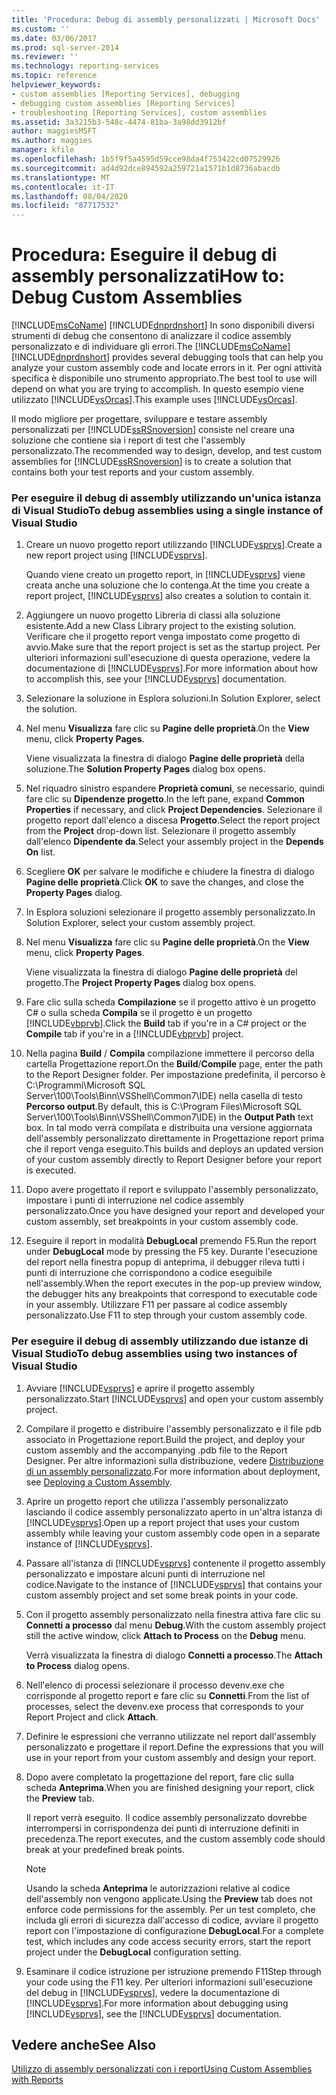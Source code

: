 ```yaml
---
title: 'Procedura: Debug di assembly personalizzati | Microsoft Docs'
ms.custom: ''
ms.date: 03/06/2017
ms.prod: sql-server-2014
ms.reviewer: ''
ms.technology: reporting-services
ms.topic: reference
helpviewer_keywords:
- custom assemblies [Reporting Services], debugging
- debugging custom assemblies [Reporting Services]
- troubleshooting [Reporting Services], custom assemblies
ms.assetid: 3a3215b3-548c-4474-81ba-3a98dd3912bf
author: maggiesMSFT
ms.author: maggies
manager: kfile
ms.openlocfilehash: 1b5f9f5a4595d59cce98da4f753422cd07529926
ms.sourcegitcommit: ad4d92dce894592a259721a1571b1d8736abacdb
ms.translationtype: MT
ms.contentlocale: it-IT
ms.lasthandoff: 08/04/2020
ms.locfileid: "87717532"
---
```

# <a name="how-to-debug-custom-assemblies"></a><span data-ttu-id="1f8cd-102">Procedura: Eseguire il debug di assembly personalizzati</span><span class="sxs-lookup"><span data-stu-id="1f8cd-102">How to: Debug Custom Assemblies</span></span>
  <span data-ttu-id="1f8cd-103">[!INCLUDE[msCoName](../../includes/msconame-md.md)] [!INCLUDE[dnprdnshort](../../includes/dnprdnshort-md.md)] In sono disponibili diversi strumenti di debug che consentono di analizzare il codice assembly personalizzato e di individuare gli errori.</span><span class="sxs-lookup"><span data-stu-id="1f8cd-103">The [!INCLUDE[msCoName](../../includes/msconame-md.md)] [!INCLUDE[dnprdnshort](../../includes/dnprdnshort-md.md)] provides several debugging tools that can help you analyze your custom assembly code and locate errors in it.</span></span> <span data-ttu-id="1f8cd-104">Per ogni attività specifica è disponibile uno strumento appropriato.</span><span class="sxs-lookup"><span data-stu-id="1f8cd-104">The best tool to use will depend on what you are trying to accomplish.</span></span> <span data-ttu-id="1f8cd-105">In questo esempio viene utilizzato [!INCLUDE[vsOrcas](../../includes/vsorcas-md.md)].</span><span class="sxs-lookup"><span data-stu-id="1f8cd-105">This example uses [!INCLUDE[vsOrcas](../../includes/vsorcas-md.md)].</span></span>  
  
 <span data-ttu-id="1f8cd-106">Il modo migliore per progettare, sviluppare e testare assembly personalizzati per [!INCLUDE[ssRSnoversion](../../includes/ssrsnoversion-md.md)] consiste nel creare una soluzione che contiene sia i report di test che l'assembly personalizzato.</span><span class="sxs-lookup"><span data-stu-id="1f8cd-106">The recommended way to design, develop, and test custom assemblies for [!INCLUDE[ssRSnoversion](../../includes/ssrsnoversion-md.md)] is to create a solution that contains both your test reports and your custom assembly.</span></span>  
  
### <a name="to-debug-assemblies-using-a-single-instance-of-visual-studio"></a><span data-ttu-id="1f8cd-107">Per eseguire il debug di assembly utilizzando un'unica istanza di Visual Studio</span><span class="sxs-lookup"><span data-stu-id="1f8cd-107">To debug assemblies using a single instance of Visual Studio</span></span>  
  
1.  <span data-ttu-id="1f8cd-108">Creare un nuovo progetto report utilizzando [!INCLUDE[vsprvs](../../includes/vsprvs-md.md)].</span><span class="sxs-lookup"><span data-stu-id="1f8cd-108">Create a new report project using [!INCLUDE[vsprvs](../../includes/vsprvs-md.md)].</span></span>  
  
     <span data-ttu-id="1f8cd-109">Quando viene creato un progetto report, in [!INCLUDE[vsprvs](../../includes/vsprvs-md.md)] viene creata anche una soluzione che lo contenga.</span><span class="sxs-lookup"><span data-stu-id="1f8cd-109">At the time you create a report project, [!INCLUDE[vsprvs](../../includes/vsprvs-md.md)] also creates a solution to contain it.</span></span>  
  
2.  <span data-ttu-id="1f8cd-110">Aggiungere un nuovo progetto Libreria di classi alla soluzione esistente.</span><span class="sxs-lookup"><span data-stu-id="1f8cd-110">Add a new Class Library project to the existing solution.</span></span> <span data-ttu-id="1f8cd-111">Verificare che il progetto report venga impostato come progetto di avvio.</span><span class="sxs-lookup"><span data-stu-id="1f8cd-111">Make sure that the report project is set as the startup project.</span></span> <span data-ttu-id="1f8cd-112">Per ulteriori informazioni sull'esecuzione di questa operazione, vedere la documentazione di [!INCLUDE[vsprvs](../../includes/vsprvs-md.md)].</span><span class="sxs-lookup"><span data-stu-id="1f8cd-112">For more information about how to accomplish this, see your [!INCLUDE[vsprvs](../../includes/vsprvs-md.md)] documentation.</span></span>  
  
3.  <span data-ttu-id="1f8cd-113">Selezionare la soluzione in Esplora soluzioni.</span><span class="sxs-lookup"><span data-stu-id="1f8cd-113">In Solution Explorer, select the solution.</span></span>  
  
4.  <span data-ttu-id="1f8cd-114">Nel menu **Visualizza** fare clic su **Pagine delle proprietà**.</span><span class="sxs-lookup"><span data-stu-id="1f8cd-114">On the **View** menu, click **Property Pages**.</span></span>  
  
     <span data-ttu-id="1f8cd-115">Viene visualizzata la finestra di dialogo **Pagine delle proprietà** della soluzione.</span><span class="sxs-lookup"><span data-stu-id="1f8cd-115">The **Solution Property Pages** dialog box opens.</span></span>  
  
5.  <span data-ttu-id="1f8cd-116">Nel riquadro sinistro espandere **Proprietà comuni**, se necessario, quindi fare clic su **Dipendenze progetto**.</span><span class="sxs-lookup"><span data-stu-id="1f8cd-116">In the left pane, expand **Common Properties** if necessary, and click **Project Dependencies**.</span></span> <span data-ttu-id="1f8cd-117">Selezionare il progetto report dall'elenco a discesa **Progetto**.</span><span class="sxs-lookup"><span data-stu-id="1f8cd-117">Select the report project from the **Project** drop-down list.</span></span> <span data-ttu-id="1f8cd-118">Selezionare il progetto assembly dall'elenco **Dipendente da**.</span><span class="sxs-lookup"><span data-stu-id="1f8cd-118">Select your assembly project in the **Depends On** list.</span></span>  
  
6.  <span data-ttu-id="1f8cd-119">Scegliere **OK** per salvare le modifiche e chiudere la finestra di dialogo **Pagine delle proprietà**.</span><span class="sxs-lookup"><span data-stu-id="1f8cd-119">Click **OK** to save the changes, and close the **Property Pages** dialog.</span></span>  
  
7.  <span data-ttu-id="1f8cd-120">In Esplora soluzioni selezionare il progetto assembly personalizzato.</span><span class="sxs-lookup"><span data-stu-id="1f8cd-120">In Solution Explorer, select your custom assembly project.</span></span>  
  
8.  <span data-ttu-id="1f8cd-121">Nel menu **Visualizza** fare clic su **Pagine delle proprietà**.</span><span class="sxs-lookup"><span data-stu-id="1f8cd-121">On the **View** menu, click **Property Pages**.</span></span>  
  
     <span data-ttu-id="1f8cd-122">Viene visualizzata la finestra di dialogo **Pagine delle proprietà** del progetto.</span><span class="sxs-lookup"><span data-stu-id="1f8cd-122">The **Project Property Pages** dialog box opens.</span></span>  
  
9. <span data-ttu-id="1f8cd-123">Fare clic sulla scheda **Compilazione** se il progetto attivo è un progetto C# o sulla scheda **Compila** se il progetto è un progetto [!INCLUDE[vbprvb](../../includes/vbprvb-md.md)].</span><span class="sxs-lookup"><span data-stu-id="1f8cd-123">Click the **Build** tab if you're in a C# project or the **Compile** tab if you're in a [!INCLUDE[vbprvb](../../includes/vbprvb-md.md)] project.</span></span>  
  
10. <span data-ttu-id="1f8cd-124">Nella pagina **Build** / **Compila** compilazione immettere il percorso della cartella Progettazione report.</span><span class="sxs-lookup"><span data-stu-id="1f8cd-124">On the **Build**/**Compile** page, enter the path to the Report Designer folder.</span></span> <span data-ttu-id="1f8cd-125">Per impostazione predefinita, il percorso è C:\Programmi\Microsoft SQL Server\100\Tools\Binn\VSShell\Common7\IDE) nella casella di testo **Percorso output**.</span><span class="sxs-lookup"><span data-stu-id="1f8cd-125">By default, this is C:\Program Files\Microsoft SQL Server\100\Tools\Binn\VSShell\Common7\IDE) in the **Output Path** text box.</span></span> <span data-ttu-id="1f8cd-126">In tal modo verrà compilata e distribuita una versione aggiornata dell'assembly personalizzato direttamente in Progettazione report prima che il report venga eseguito.</span><span class="sxs-lookup"><span data-stu-id="1f8cd-126">This builds and deploys an updated version of your custom assembly directly to Report Designer before your report is executed.</span></span>  
  
11. <span data-ttu-id="1f8cd-127">Dopo avere progettato il report e sviluppato l'assembly personalizzato, impostare i punti di interruzione nel codice assembly personalizzato.</span><span class="sxs-lookup"><span data-stu-id="1f8cd-127">Once you have designed your report and developed your custom assembly, set breakpoints in your custom assembly code.</span></span>  
  
12. <span data-ttu-id="1f8cd-128">Eseguire il report in modalità **DebugLocal** premendo F5.</span><span class="sxs-lookup"><span data-stu-id="1f8cd-128">Run the report under **DebugLocal** mode by pressing the F5 key.</span></span> <span data-ttu-id="1f8cd-129">Durante l'esecuzione del report nella finestra popup di anteprima, il debugger rileva tutti i punti di interruzione che corrispondono a codice eseguibile nell'assembly.</span><span class="sxs-lookup"><span data-stu-id="1f8cd-129">When the report executes in the pop-up preview window, the debugger hits any breakpoints that correspond to executable code in your assembly.</span></span> <span data-ttu-id="1f8cd-130">Utilizzare F11 per passare al codice assembly personalizzato.</span><span class="sxs-lookup"><span data-stu-id="1f8cd-130">Use F11 to step through your custom assembly code.</span></span>  
  
### <a name="to-debug-assemblies-using-two-instances-of-visual-studio"></a><span data-ttu-id="1f8cd-131">Per eseguire il debug di assembly utilizzando due istanze di Visual Studio</span><span class="sxs-lookup"><span data-stu-id="1f8cd-131">To debug assemblies using two instances of Visual Studio</span></span>  
  
1.  <span data-ttu-id="1f8cd-132">Avviare [!INCLUDE[vsprvs](../../includes/vsprvs-md.md)] e aprire il progetto assembly personalizzato.</span><span class="sxs-lookup"><span data-stu-id="1f8cd-132">Start [!INCLUDE[vsprvs](../../includes/vsprvs-md.md)] and open your custom assembly project.</span></span>  
  
2.  <span data-ttu-id="1f8cd-133">Compilare il progetto e distribuire l'assembly personalizzato e il file pdb associato in Progettazione report.</span><span class="sxs-lookup"><span data-stu-id="1f8cd-133">Build the project, and deploy your custom assembly and the accompanying .pdb file to the Report Designer.</span></span> <span data-ttu-id="1f8cd-134">Per altre informazioni sulla distribuzione, vedere [Distribuzione di un assembly personalizzato](deploying-a-custom-assembly.md).</span><span class="sxs-lookup"><span data-stu-id="1f8cd-134">For more information about deployment, see [Deploying a Custom Assembly](deploying-a-custom-assembly.md).</span></span>  
  
3.  <span data-ttu-id="1f8cd-135">Aprire un progetto report che utilizza l'assembly personalizzato lasciando il codice assembly personalizzato aperto in un'altra istanza di [!INCLUDE[vsprvs](../../includes/vsprvs-md.md)].</span><span class="sxs-lookup"><span data-stu-id="1f8cd-135">Open up a report project that uses your custom assembly while leaving your custom assembly code open in a separate instance of [!INCLUDE[vsprvs](../../includes/vsprvs-md.md)].</span></span>  
  
4.  <span data-ttu-id="1f8cd-136">Passare all'istanza di [!INCLUDE[vsprvs](../../includes/vsprvs-md.md)] contenente il progetto assembly personalizzato e impostare alcuni punti di interruzione nel codice.</span><span class="sxs-lookup"><span data-stu-id="1f8cd-136">Navigate to the instance of [!INCLUDE[vsprvs](../../includes/vsprvs-md.md)] that contains your custom assembly project and set some break points in your code.</span></span>  
  
5.  <span data-ttu-id="1f8cd-137">Con il progetto assembly personalizzato nella finestra attiva fare clic su **Connetti a processo** dal menu **Debug**.</span><span class="sxs-lookup"><span data-stu-id="1f8cd-137">With the custom assembly project still the active window, click **Attach to Process** on the **Debug** menu.</span></span>  
  
     <span data-ttu-id="1f8cd-138">Verrà visualizzata la finestra di dialogo **Connetti a processo**.</span><span class="sxs-lookup"><span data-stu-id="1f8cd-138">The **Attach to Process** dialog opens.</span></span>  
  
6.  <span data-ttu-id="1f8cd-139">Nell'elenco di processi selezionare il processo devenv.exe che corrisponde al progetto report e fare clic su **Connetti**.</span><span class="sxs-lookup"><span data-stu-id="1f8cd-139">From the list of processes, select the devenv.exe process that corresponds to your Report Project and click **Attach**.</span></span>  
  
7.  <span data-ttu-id="1f8cd-140">Definire le espressioni che verranno utilizzate nel report dall'assembly personalizzato e progettare il report.</span><span class="sxs-lookup"><span data-stu-id="1f8cd-140">Define the expressions that you will use in your report from your custom assembly and design your report.</span></span>  
  
8.  <span data-ttu-id="1f8cd-141">Dopo avere completato la progettazione del report, fare clic sulla scheda **Anteprima**.</span><span class="sxs-lookup"><span data-stu-id="1f8cd-141">When you are finished designing your report, click the **Preview** tab.</span></span>  
  
     <span data-ttu-id="1f8cd-142">Il report verrà eseguito. Il codice assembly personalizzato dovrebbe interrompersi in corrispondenza dei punti di interruzione definiti in precedenza.</span><span class="sxs-lookup"><span data-stu-id="1f8cd-142">The report executes, and the custom assembly code should break at your predefined break points.</span></span>  
  
    > [!NOTE]  
    >  <span data-ttu-id="1f8cd-143">Usando la scheda **Anteprima** le autorizzazioni relative al codice dell'assembly non vengono applicate.</span><span class="sxs-lookup"><span data-stu-id="1f8cd-143">Using the **Preview** tab does not enforce code permissions for the assembly.</span></span> <span data-ttu-id="1f8cd-144">Per un test completo, che includa gli errori di sicurezza dall'accesso di codice, avviare il progetto report con l'impostazione di configurazione **DebugLocal**.</span><span class="sxs-lookup"><span data-stu-id="1f8cd-144">For a complete test, which includes any code access security errors, start the report project under the **DebugLocal** configuration setting.</span></span>  
  
9. <span data-ttu-id="1f8cd-145">Esaminare il codice istruzione per istruzione premendo F11</span><span class="sxs-lookup"><span data-stu-id="1f8cd-145">Step through your code using the F11 key.</span></span> <span data-ttu-id="1f8cd-146">Per ulteriori informazioni sull'esecuzione del debug in [!INCLUDE[vsprvs](../../includes/vsprvs-md.md)], vedere la documentazione di [!INCLUDE[vsprvs](../../includes/vsprvs-md.md)].</span><span class="sxs-lookup"><span data-stu-id="1f8cd-146">For more information about debugging using [!INCLUDE[vsprvs](../../includes/vsprvs-md.md)], see the [!INCLUDE[vsprvs](../../includes/vsprvs-md.md)] documentation.</span></span>  
  
## <a name="see-also"></a><span data-ttu-id="1f8cd-147">Vedere anche</span><span class="sxs-lookup"><span data-stu-id="1f8cd-147">See Also</span></span>  
 [<span data-ttu-id="1f8cd-148">Utilizzo di assembly personalizzati con i report</span><span class="sxs-lookup"><span data-stu-id="1f8cd-148">Using Custom Assemblies with Reports</span></span>](using-custom-assemblies-with-reports.md)  
  
  
